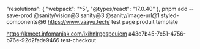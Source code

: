 "resolutions": {
"webpack": "^5",
"@types/react": "17.0.40"
},
pnpm add --save-prod @sanity/vision@3 sanity@3 @sanity/image-url@1 styled-components@6
https://www.vaayu.tech/
test page produit template

https://kmeet.infomaniak.com/ixihnlrpgspeuiem
a43e7b45-7c51-4756-b76e-92d2fade9466
test-checkout

